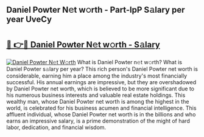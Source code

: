 ## Daniel Powter N𝚎t w𝚘rth - Part-lpP S𝚊lary per year UveCy

# <h2><a href="http://gc0cfmc.nevu.top/?p=Daniel+Powter">🔗 👉🔴 Daniel Powter N𝚎t w𝚘rth - S𝚊lary</a></h2>

[![Daniel Powter N𝚎t W𝚘rth](https://i.imgur.com/Oavwk0R.jpeg)](http://gc0cfmc.nevu.top/?p=Daniel+Powter)
What is Daniel Powter n𝚎t w𝚘rth? What is Daniel Powter s𝚊lary per year?
This rich person's Daniel Powter net worth is considerable, earning him a place among the industry's most financially successful. His annual earnings are impressive, but they are overshadowed by Daniel Powter net worth, which is believed to be more significant due to his numerous business interests and valuable real estate holdings. This wealthy man, whose Daniel Powter net worth is among the highest in the world, is celebrated for his business acumen and financial intelligence. This affluent individual, whose Daniel Powter net worth is in the billions and who earns an impressive salary, is a prime demonstration of the might of hard labor, dedication, and financial wisdom.
